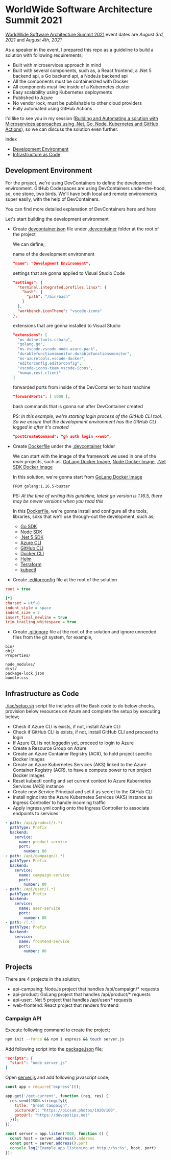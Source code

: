 # WorldWide Software Architecture Summit 2021

[WorldWide Software Architecture Summit 2021](https://geekle.us/software_architecture) event dates are _August 3rd, 2021_ and _August 4th, 2021_

As a speaker in the event, I prepared this repo as a guideline to build a solution with following requirements;

* Built with microservices approach in mind
* Built with several components, such as, a React frontend, a .Net 5 backend api, a Go backend api, a NodeJs backend api
* All the components must be containerized with Docker
* All components must live inside of a Kubernetes cluster
* Easy scalability using Kubernetes deployments
* Published to Azure
* No vendor lock, must be publishable to other cloud providers
* Fully automated using GitHub Actions

I'd like to see you in my session ([Building and Automating a solution with Microservices approaches using .Net, Go, Node, Kubernetes and GitHub Actions](https://geekle.us/software_architecture)), so we can discuss the solution even further.

Index

* [Development Environment](#development-environment)
* [Infrastructure as Code](#infrastructure-as-code)

## Development Environment

For the project, we're using DevContainers to define the development environment. GitHub Codespaces are using DevContainers under-the-hood, so, one stone, two birds. We'll have both local and remote environments super easily, with the help of DevContainers.

You can find more detailed explanation of DevContainers here and here

Let's start building the development environment

* Create [devcontainer.json](./.devcontainer/devcontainer.json) file under [.devcontainer](./.devcontainer/) folder at the root of the project

  We can define;

  name of the development environment

  ```json
  "name": "Development Environment",
  ```

  settings that are gonna applied to Visual Studio Code

  ```json
  "settings": {
    "terminal.integrated.profiles.linux": {
      "bash": {
        "path": "/bin/bash"
      }
    },
    "workbench.iconTheme": "vscode-icons"
  },
  ```

  extensions that are gonna installed to Visual Studio

  ```json
  "extensions": [
    "ms-dotnettools.csharp",
    "golang.go",
    "ms-vscode.vscode-node-azure-pack",
    "durablefunctionsmonitor.durablefunctionsmonitor",
    "ms-azuretools.vscode-docker",
    "editorconfig.editorconfig",
    "vscode-icons-team.vscode-icons",
    "humao.rest-client"
  ]
  ```

  forwarded ports from inside of the DevContainer to host machine

  ```json
  "forwardPorts": [ 5000 ],
  ```

  bash commands that is gonna run after DevContainer created

  PS: _In this example, we're starting login process of the GitHub CLI tool. So we ensure that the development environment has the GitHub CLI logged in after it's created_

  ```json
  "postCreateCommand": "gh auth login --web",
  ```

* Create [Dockerfile](./.devcontainer/Dockerfile) under the [.devcontainer](./.devcontainer/) folder

  We can start with the image of the framework we used in one of the _main_ projects, such as, [GoLang Docker Image](https://hub.docker.com/_/golang/), [Node Docker Image](https://hub.docker.com/_/node), [.Net SDK Docker Image](https://hub.docker.com/_/microsoft-dotnet-sdk/)

  In this solution, we're gonna start from [GoLang Docker Image](https://hub.docker.com/_/golang/)

  ```docker
  FROM golang:1.16.5-buster
  ```

  PS: _At the time of writing this guideline, latest go version is 1.16.5, there may be newer versions when you read this_

  In this [Dockerfile](./.devcontainer/Dockerfile), we're gonna install and configure all the tools, libraries, sdks that we'll use through-out the development, such as;

  * [Go SDK](https://github.com/polatengin/wwsas2021/blob/main/.devcontainer/Dockerfile#L1)
  * [Node SDK](https://github.com/polatengin/wwsas2021/blob/main/.devcontainer/Dockerfile#L24)
  * [.Net 5 SDK](https://github.com/polatengin/wwsas2021/blob/main/.devcontainer/Dockerfile#L28)
  * [Azure CLI](https://github.com/polatengin/wwsas2021/blob/main/.devcontainer/Dockerfile#L37)
  * [GitHub CLI](https://github.com/polatengin/wwsas2021/blob/main/.devcontainer/Dockerfile#L40)
  * [Docker CLI](https://github.com/polatengin/wwsas2021/blob/main/.devcontainer/Dockerfile#L17)
  * [Helm](https://github.com/polatengin/wwsas2021/blob/main/.devcontainer/Dockerfile#L52)
  * [Terraform](https://github.com/polatengin/wwsas2021/blob/main/.devcontainer/Dockerfile#L58)
  * [kubectl](https://github.com/polatengin/wwsas2021/blob/main/.devcontainer/Dockerfile#L46)

* Create [.editorconfig](./.editorconfig) file at the root of the solution

```ini
root = true

[*]
charset = utf-8
indent_style = space
indent_size = 2
insert_final_newline = true
trim_trailing_whitespace = true
```

* Create [.gitignore](./.gitignore) file at the root of the solution and ignore unneeded files from the git system, for example,

```ìni
bin/
obj/
Properties/

node_modules/
dist/
package-lock.json
bundle.css
```

## Infrastructure as Code

[./iac/setup.sh](./iac/setup.sh) script file includes all the Bash code to do below checks, provision below resources on Azure and complete the setup by executing below;

* Check if Azure CLI is exists, if not, install Azure CLI
* Check if GitHub CLI is exists, if not, install GitHub CLI and proceed to login
* If Azure CLI is not loggedin yet, proceed to login to Azure
* Create a Resource Group on Azure
* Create an Azure Container Registry (ACR), to hold project specific Docker Images
* Create an Azure Kubernetes Services (AKS) linked to the Azure Container Registry (ACR), to have a compute power to run project Docker Images
* Reset kubectl config and set current context to Azure Kubernetes Services (AKS) instance
* Create new Service Principal and set it as secret to the GitHub CLI
* Install nginx into the Azure Kubernetes Services (AKS) instance as Ingress Controller to handle incoming traffic
* Apply ingress.yml config onto the Ingress Controller to associate endpoints to services

```yaml
- path: /api/product/(.*)
  pathType: Prefix
  backend:
    service:
      name: product-service
      port:
        number: 80
- path: /api/campaign/(.*)
  pathType: Prefix
  backend:
    service:
      name: campaign-service
      port:
        number: 80
- path: /api/user/(.*)
  pathType: Prefix
  backend:
    service:
      name: user-service
      port:
        number: 80
- path: /(.*)
  pathType: Prefix
  backend:
    service:
      name: frontend-service
      port:
        number: 80
```

## Projects

There are 4 projects in the solution;

* api-campaing: NodeJs project that handles /api/campaign/* requests
* api-product: GoLang project that handles /api/product/* requests
* api-user: .Net 5 project that handles /api/user/* requests
* web-frontend: React project that renders frontend

### Campaign API

Execute following command to create the project;

```bash
npm init --force && npm i express && touch server.js
```

Add following script into the [package.json](./src/api-campaign/package.json) file;

```json
"scripts": {
  "start": "node server.js"
}
```

Open [server.js](./src/api-campaign/server.js) and add following javascript code;

```js
const app = require('express')();

app.get('/get-current', function (req, res) {
  res.send(JSON.stringify({
    title: "Great Campaign",
    pictureUrl: "https://picsum.photos/1920/100",
    gotoUrl: "https://devopstips.net"
  }));
});

const server = app.listen(7000, function () {
  const host = server.address().address
  const port = server.address().port
  console.log("Example app listening at http://%s:%s", host, port)
});
```
